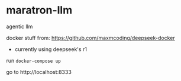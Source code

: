 # maratron-llm
agentic llm

docker stuff from: https://github.com/maxmcoding/deepseek-docker

- currently using deepseek's r1

run `docker-compose up`

go to http://localhost:8333